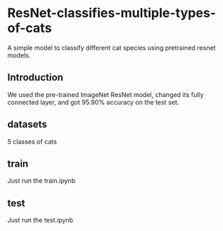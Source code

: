# ResNet-classifies-multiple-types-of-cats
A simple model to classify different cat species using pretrained resnet models.


## Introduction
We used the pre-trained ImageNet ResNet model, changed its fully connected layer, and got 95.90% accuracy on the test set.
## datasets
5 classes of cats
## train
Just run the train.ipynb
## test
Just run the test.ipynb
 
